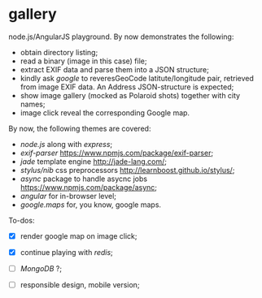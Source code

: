 # gallery
node.js/AngularJS playground. By now demonstrates the following:
* obtain directory listing;
* read a binary (image in this case) file;
* extract EXIF data and parse them into a JSON structure;
* kindly ask *google* to reveresGeoCode latitute/longitude pair, retrieved from image EXIF data. An Address JSON-structure is expected;
* show image gallery (mocked as Polaroid shots) together with city names;
* image click reveal the corresponding Google map.

By now, the following themes are covered:
- _node.js_ along with _express_;
- _exif-parser_ https://www.npmjs.com/package/exif-parser;
- _jade_ template engine http://jade-lang.com/;
- _stylus/nib_ css preprocessors http://learnboost.github.io/stylus/;
- _async_ package to handle asycnc jobs https://www.npmjs.com/package/async;
- _angular_ for in-browser level;
- _google.maps_ for, you know, google maps.

To-dos:
- [x] render google map on image click;
- [x] continue playing with _redis_;
- [ ] _MongoDB_ ?;
- [ ] responsible design, mobile version;

